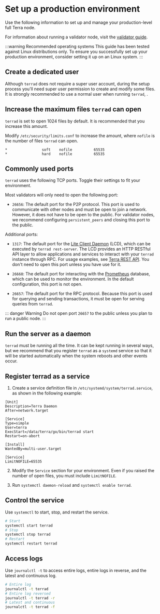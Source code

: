 # Set up a production environment

Use the following information to set up and manage your production-level full Terra node.

For information about running a validator node, visit the [validator guide](/How-to/Manage-a-Terra-validator/Overview.md).

:::warning Recommended operating systems
This guide has been tested against Linux distributions only. To ensure you successfully set up your production environment, consider setting it up on an Linux system.
:::

## Create a dedicated user

Although `terrad` does not require a super user account, during the setup process you'll need super user permission to create and modify some files. It is strongly recommended to use a normal user when running `terrad`, .

## Increase the maximum files `terrad` can open

`terrad` is set to open 1024 files by default. It is recommended that you increase this amount.

Modify `/etc/security/limits.conf` to increase the amount, where `nofile` is the number of files `terrad` can open.

```
*                soft    nofile          65535
*                hard    nofile          65535
```

## Commonly used ports

`terrad` uses the following TCP ports. Toggle their settings to fit your environment.

Most validators will only need to open the following port:

- `26656`: The default port for the P2P protocol. This port is used to communicate with other nodes and must be open to join a network. However, it does not have to be open to the public. For validator nodes, we recommend configuring `persistent_peers` and closing this port to the public.

Additional ports:

- `1317`: The default port for the [Lite Client Daemon](/How-to/Start-LCD.md) (LCD), which can be executed by `terrad rest-server`. The LCD provides an HTTP RESTful API layer to allow applications and services to interact with your `terrad` instance through RPC. For usage examples, see [Terra REST API](https://lcd.terra.dev/swagger/). You don't need to open this port unless you have use for it.

- `26660`: The default port for interacting with the [Prometheus](https://prometheus.io) database, which can be used to monitor the environment. In the default configuration, this port is not open.

- `26657`: The default port for the RPC protocol. Because this port is used for querying and sending transactions, it must be open for serving queries from `terrad`.

::: danger Warning
Do not open port `26657` to the public unless you plan to run a public node.
:::

## Run the server as a daemon

`terrad` must be running all the time. It can be kept running in several ways, but we recommend that you register `terrad` as a `systemd` service so that it will be started automatically when the system reboots and other events occur.

## Register terrad as a service

1. Create a service definition file in `/etc/systemd/system/terrad.service`, as shown in the following example:

```
[Unit]
Description=Terra Daemon
After=network.target

[Service]
Type=simple
User=terra
ExecStart=/data/terra/go/bin/terrad start
Restart=on-abort

[Install]
WantedBy=multi-user.target

[Service]
LimitNOFILE=65535
```

2. Modify the `Service` section for your environment. Even if you raised the number of open files, you must include `LimitNOFILE`.

3. Run `systemctl daemon-reload` and `systemctl enable terrad`.

## Control the service

Use `systemctl` to start, stop, and restart the service.

```bash
# Start
systemctl start terrad
# Stop
systemctl stop terrad
# Restart
systemctl restart terrad
```

## Access logs

Use `journalctl -t` to access entire logs, entire logs in reverse, and the latest and continuous log.

```bash
# Entire log
journalctl -t terrad
# Entire log reversed
journalctl -t terrad -r
# Latest and continuous
journalctl -t terrad -f
```
